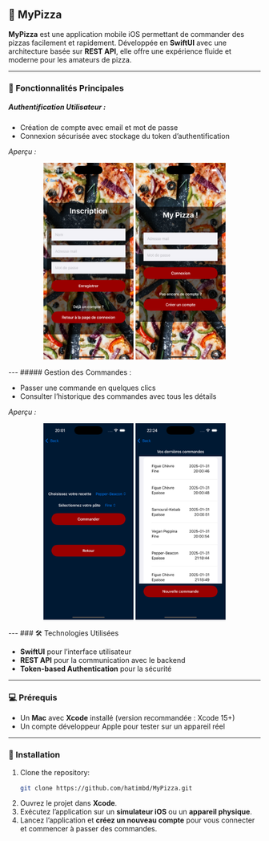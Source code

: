 ## 🍕 MyPizza

**MyPizza** est une application mobile iOS permettant de commander des pizzas facilement et rapidement. Développée en **SwiftUI** avec une architecture basée sur **REST API**, elle offre une expérience fluide et moderne pour les amateurs de pizza.

---

### 🚀 Fonctionnalités Principales

##### Authentification Utilisateur : 

- Création de compte avec email et mot de passe  
- Connexion sécurisée avec stockage du token d’authentification

*Aperçu :*

<p align="center">
  <img src="screenshots/signup.png" alt="Signup Screenshot" width="180"/>
  <img src="screenshots/login.png" alt="Login Screenshot" width="180"/>
</p>
---
##### Gestion des Commandes : 

- Passer une commande en quelques clics  
- Consulter l’historique des commandes avec tous les détails

*Aperçu :*

<p align="center">
  <img src="screenshots/order.png" alt="Order Screenshot" width="180"/>
  <img src="screenshots/history.png" alt="History Screenshot" width="180"/>
</p>
---
### 🛠️ Technologies Utilisées

- **SwiftUI** pour l’interface utilisateur
- **REST API** pour la communication avec le backend
- **Token-based Authentication** pour la sécurité
---
### 💻 Prérequis

- Un **Mac** avec **Xcode** installé (version recommandée : Xcode 15+)
- Un compte développeur Apple pour tester sur un appareil réel
---
### 📁 Installation
1. Clone the repository:
   ```bash  
   git clone https://github.com/hatimbd/MyPizza.git
    ```
2. Ouvrez le projet dans **Xcode**.
3. Exécutez l’application sur un **simulateur iOS** ou un **appareil physique**.  
4. Lancez l’application et **créez un nouveau compte** pour vous connecter et commencer à passer des commandes.